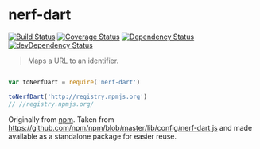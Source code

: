 # nerf-dart

[![Build Status](https://travis-ci.org/boennemann/nerf-dart.svg?branch=master)](https://travis-ci.org/boennemann/nerf-dart)
[![Coverage Status](https://coveralls.io/repos/boennemann/nerf-dart/badge.svg?branch=master&service=github)](https://coveralls.io/github/boennemann/nerf-dart?branch=master)
[![Dependency Status](https://david-dm.org/boennemann/nerf-dart/next.svg)](https://david-dm.org/boennemann/nerf-dart/next)
[![devDependency Status](https://david-dm.org/boennemann/nerf-dart/next/dev-status.svg)](https://david-dm.org/boennemann/nerf-dart/next#info=dependencies)

> Maps a URL to an identifier.

```js

var toNerfDart = require('nerf-dart')

toNerfDart('http://registry.npmjs.org')
// //registry.npmjs.org/
```

Originally from [npm](http://npmjs.com/). Taken from https://github.com/npm/npm/blob/master/lib/config/nerf-dart.js and made available as a standalone package for easier reuse.
